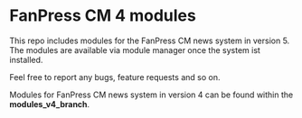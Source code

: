 # FanPress CM 4 modules

This repo includes modules for the FanPress CM news system in version 5. The modules are available via module manager once the system ist installed.

Feel free to report any bugs, feature requests and so on.

Modules for FanPress CM news system in version 4 can be found within the __modules_v4_branch__.
